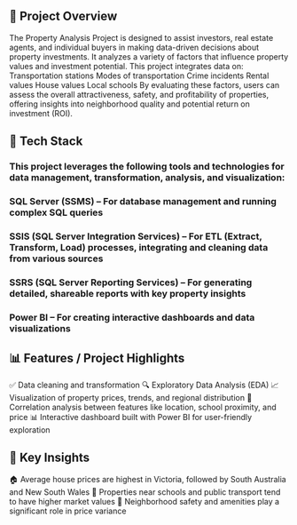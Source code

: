 ## 🏡 Project Overview
The Property Analysis Project is designed to assist investors, real estate agents, and individual buyers in making data-driven decisions about property investments. It analyzes a variety of factors that influence property values and investment potential.
This project integrates data on:
Transportation stations
Modes of transportation
Crime incidents
Rental values
House values
Local schools
By evaluating these factors, users can assess the overall attractiveness, safety, and profitability of properties, offering insights into neighborhood quality and potential return on investment (ROI).

## 🧰 Tech Stack
### This project leverages the following tools and technologies for data management, transformation, analysis, and visualization:
### SQL Server (SSMS) – For database management and running complex SQL queries
### SSIS (SQL Server Integration Services) – For ETL (Extract, Transform, Load) processes, integrating and cleaning data from various sources
### SSRS (SQL Server Reporting Services) – For generating detailed, shareable reports with key property insights
### Power BI – For creating interactive dashboards and data visualizations

## 📊 Features / Project Highlights
✅ Data cleaning and transformation
🔍 Exploratory Data Analysis (EDA)
📈 Visualization of property prices, trends, and regional distribution
📌 Correlation analysis between features like location, school proximity, and price
📊 Interactive dashboard built with Power BI for user-friendly exploration

## 🧠 Key Insights
🏠 Average house prices are highest in Victoria, followed by South Australia and New South Wales
🏫 Properties near schools and public transport tend to have higher market values
📍 Neighborhood safety and amenities play a significant role in price variance
